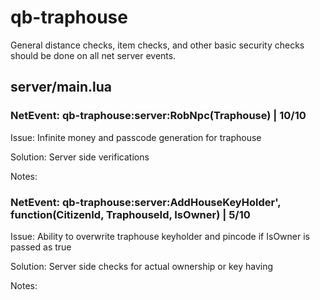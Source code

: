 # qb-traphouse
General distance checks, item checks, and other basic security checks should be done on all net server events.

## server/main.lua

### NetEvent: qb-traphouse:server:RobNpc(Traphouse) | 10/10
Issue: Infinite money and passcode generation for traphouse

Solution: Server side verifications

Notes: 

### NetEvent: qb-traphouse:server:AddHouseKeyHolder', function(CitizenId, TraphouseId, IsOwner) | 5/10
Issue: Ability to overwrite traphouse keyholder and pincode if IsOwner is passed as true

Solution: Server side checks for actual ownership or key having

Notes: 